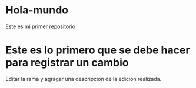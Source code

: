 # Hola-mundo
Este es mi primer repositorio
<h1>Este es lo primero que se debe hacer para registrar un cambio</h1>
<p>Editar la rama y agragar una descripcion de la edicion realizada.</p>
